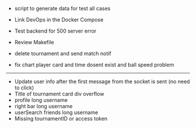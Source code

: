 - script to generate data for test all cases
- Link DevOps in the Docker Compose
- Test backend for 500 server error
- Review Makefile

- delete tournament and send match notif
- fix chart player card and time dosent exist and ball speed problem
----------------------------------------------------------------------------------------------

- Update user info after the first message from the socket is sent (no need to click)
- Title of tournament card div overflow
- profile long username
- right bar long username
- userSearch friends long username
- Missing tournamentID or access token
